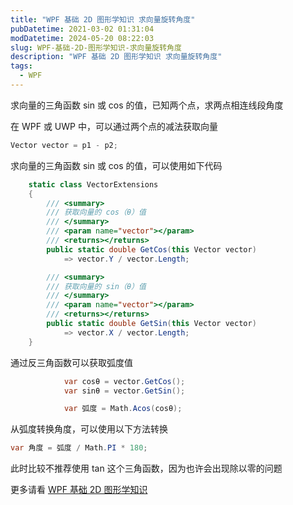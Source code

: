 ```yaml
---
title: "WPF 基础 2D 图形学知识 求向量旋转角度"
pubDatetime: 2021-03-02 01:31:04
modDatetime: 2024-05-20 08:22:03
slug: WPF-基础-2D-图形学知识-求向量旋转角度
description: "WPF 基础 2D 图形学知识 求向量旋转角度"
tags:
  - WPF
---
```





求向量的三角函数 sin 或 cos 的值，已知两个点，求两点相连线段角度

<!--more-->


<!-- CreateTime:2021/3/2 9:31:04 -->

<!-- 发布 -->

在 WPF 或 UWP 中，可以通过两个点的减法获取向量

```csharp
Vector vector = p1 - p2;
```

求向量的三角函数 sin 或 cos 的值，可以使用如下代码

```csharp
    static class VectorExtensions
    {
        /// <summary>
        /// 获取向量的 cos（θ）值
        /// </summary>
        /// <param name="vector"></param>
        /// <returns></returns>
        public static double GetCos(this Vector vector)
            => vector.Y / vector.Length;

        /// <summary>
        /// 获取向量的 sin（θ）值
        /// </summary>
        /// <param name="vector"></param>
        /// <returns></returns>
        public static double GetSin(this Vector vector)
            => vector.X / vector.Length;
    }
```

通过反三角函数可以获取弧度值

```csharp
            var cosθ = vector.GetCos();
            var sinθ = vector.GetSin();

            var 弧度 = Math.Acos(cosθ);
```

从弧度转换角度，可以使用以下方法转换

```csharp
var 角度 = 弧度 / Math.PI * 180;
```

此时比较不推荐使用 tan 这个三角函数，因为也许会出现除以零的问题

更多请看 [WPF 基础 2D 图形学知识](https://blog.lindexi.com/post/WPF-%E5%9F%BA%E7%A1%80-2D-%E5%9B%BE%E5%BD%A2%E5%AD%A6%E7%9F%A5%E8%AF%86.html )


